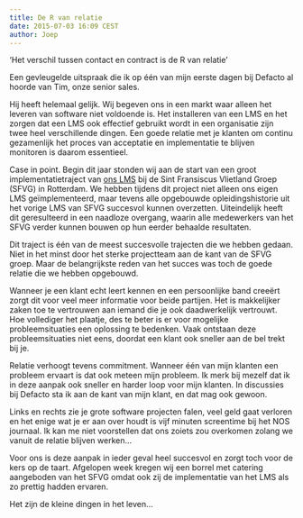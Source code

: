 ```yaml
---
title: De R van relatie
date: 2015-07-03 16:09 CEST
author: Joep
---
```


‘Het verschil tussen contact en contract is de R van relatie’

Een gevleugelde uitspraak die ik op één van mijn eerste dagen bij Defacto al hoorde van Tim, onze senior sales.

Hij heeft helemaal gelijk. Wij begeven ons in een markt waar alleen het leveren van software niet voldoende is. Het installeren van een LMS en het zorgen dat een LMS ook effectief gebruikt wordt in een organisatie zijn twee heel verschillende dingen. Een goede relatie met je klanten om continu gezamenlijk het proces van acceptatie en implementatie te blijven monitoren is daarom essentieel.

Case in point. Begin dit jaar stonden wij aan de start van een groot implementatietraject van [ons LMS](http://www.defacto.nl/capp) bij de Sint Fransiscus Vlietland Groep (SFVG) in Rotterdam. We hebben tijdens dit project niet alleen ons eigen LMS geïmplementeerd, maar tevens alle opgebouwde opleidingshistorie uit het vorige LMS van SFVG succesvol kunnen overzetten. Uiteindelijk heeft dit geresulteerd in een naadloze overgang, waarin alle medewerkers van het SFVG verder kunnen bouwen op hun eerder behaalde resultaten.

Dit traject is één van de meest succesvolle trajecten die we hebben gedaan. Niet in het minst door het sterke projectteam aan de kant van de SFVG groep. Maar de belangrijkste reden van het succes was toch de goede relatie die we hebben opgebouwd.

Wanneer je een klant echt leert kennen en een persoonlijke band creeërt zorgt dit voor veel meer informatie voor beide partijen. Het is makkelijker zaken toe te vertrouwen aan iemand die je ook daadwerkelijk vertrouwt. Hoe vollediger het plaatje, des te beter is er voor mogelijke probleemsituaties een oplossing te bedenken. Vaak ontstaan deze probleemsituaties niet eens, doordat een klant ook sneller aan de bel trekt bij je.

Relatie verhoogt tevens commitment. Wanneer één van mijn klanten een probleem ervaart is dat ook meteen mijn probleem. Ik merk bij mezelf dat ik in deze aanpak ook sneller en harder loop voor mijn klanten. In discussies bij Defacto sta ik aan de kant van mijn klant, en dat mag ook gewoon.

Links en rechts zie je grote software projecten falen, veel geld gaat verloren en het enige wat je er aan over houdt is vijf minuten screentime bij het NOS journaal. Ik kan me niet voorstellen dat ons zoiets zou overkomen zolang we vanuit de relatie blijven werken…

Voor ons is deze aanpak in ieder geval heel succesvol en zorgt toch voor de kers op de taart. Afgelopen week kregen wij een borrel met catering aangeboden van het SFVG omdat ook zij de implementatie van het LMS als zo prettig hadden ervaren.

Het zijn de kleine dingen in het leven…
